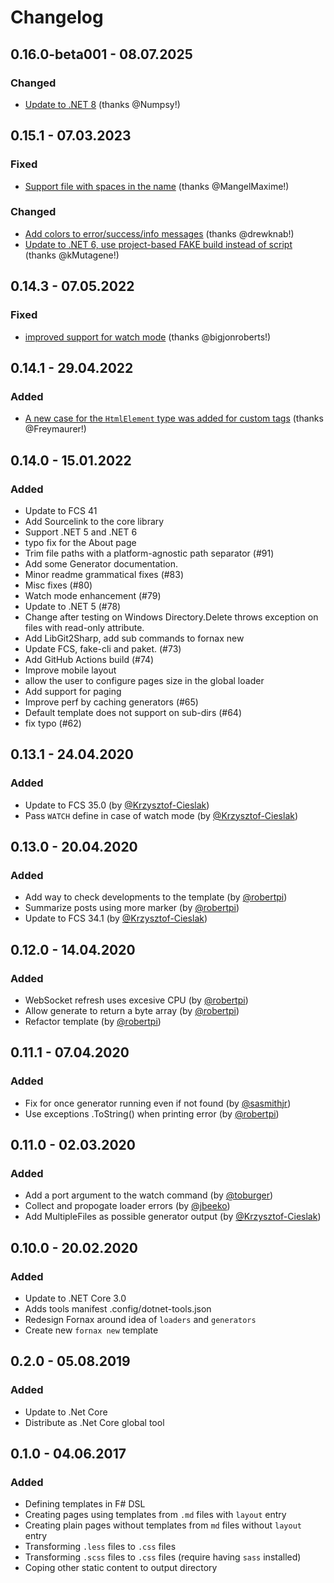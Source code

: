 # Changelog

## 0.16.0-beta001 - 08.07.2025

### Changed
* [Update to .NET 8](https://github.com/ionide/Fornax/pull/127) (thanks @Numpsy!)

## 0.15.1 - 07.03.2023

### Fixed
* [Support file with spaces in the name](https://github.com/ionide/Fornax/pull/116) (thanks @MangelMaxime!)

### Changed
* [Add colors to error/success/info messages](https://github.com/ionide/Fornax/pull/118) (thanks @drewknab!)
* [Update to .NET 6, use project-based FAKE build instead of script](https://github.com/ionide/Fornax/pull/122) (thanks @kMutagene!)

## 0.14.3 - 07.05.2022

### Fixed

* [improved support for watch mode](https://github.com/ionide/Fornax/pull/103) (thanks @bigjonroberts!)

## 0.14.1 - 29.04.2022

### Added

* [A new case for the `HtmlElement` type was added for custom tags](https://github.com/ionide/Fornax/pull/106) (thanks @Freymaurer!)

## 0.14.0 - 15.01.2022

### Added

* Update to FCS 41
* Add Sourcelink to the core library
* Support .NET 5 and .NET 6
* typo fix for the About page
* Trim file paths with a platform-agnostic path separator (#91)
* Add some Generator documentation.
* Minor readme grammatical fixes (#83)
* Misc fixes (#80)
* Watch mode enhancement (#79)
* Update to .NET 5 (#78)
* Change after testing on Windows Directory.Delete throws exception on files with read-only attribute.
* Add LibGit2Sharp, add sub commands to fornax new
* Update FCS, fake-cli and paket. (#73)
* Add GitHub Actions build (#74)
* Improve mobile layout
* allow the user to configure pages size in the global loader
* Add support for paging
* Improve perf by caching generators (#65)
* Default template does not support on sub-dirs (#64)
* fix typo (#62)

## 0.13.1 - 24.04.2020

### Added
* Update to FCS 35.0 (by [@Krzysztof-Cieslak](https://github.com/Krzysztof-Cieslak))
* Pass `WATCH` define in case of watch mode (by [@Krzysztof-Cieslak](https://github.com/Krzysztof-Cieslak))

## 0.13.0 - 20.04.2020
### Added
* Add way to check developments to the template (by [@robertpi](https://github.com/robertpi))
* Summarize posts using more marker (by [@robertpi](https://github.com/robertpi))
* Update to FCS 34.1 (by [@Krzysztof-Cieslak](https://github.com/Krzysztof-Cieslak))

## 0.12.0 - 14.04.2020
### Added
* WebSocket refresh uses excesive CPU (by [@robertpi](https://github.com/robertpi))
* Allow generate to return a byte array (by [@robertpi](https://github.com/robertpi))
* Refactor template (by [@robertpi](https://github.com/robertpi))

## 0.11.1 - 07.04.2020
### Added
* Fix for once generator running even if not found (by [@sasmithjr](https://github.com/sasmithjr))
* Use exceptions .ToString() when printing error (by [@robertpi](https://github.com/robertpi))

## 0.11.0 - 02.03.2020
### Added
* Add a port argument to the watch command  (by [@toburger](https://github.com/toburger))
* Collect and propogate loader errors (by [@jbeeko](https://github.com/jbeeko))
* Add MultipleFiles as possible generator output (by [@Krzysztof-Cieslak](https://github.com/Krzysztof-Cieslak))

## 0.10.0 - 20.02.2020
### Added
* Update to .NET Core 3.0
* Adds tools manifest .config/dotnet-tools.json
* Redesign Fornax around idea of `loaders` and `generators`
* Create new `fornax new` template

## 0.2.0 - 05.08.2019
### Added
* Update to .Net Core
* Distribute as .Net Core global tool

## 0.1.0 - 04.06.2017
### Added
* Defining templates in F# DSL
* Creating pages using templates from `.md` files with `layout` entry
* Creating plain pages without templates from `md` files without `layout` entry
* Transforming `.less` files to `.css` files
* Transforming `.scss` files to `.css` files (require having `sass` installed)
* Coping other static content to output directory